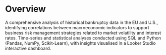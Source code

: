 # Overview

A comprehensive analysis of historical bankruptcy data in the EU and U.S., identifying correlations between macroeconomic indicators to support business risk management strategies related to market volatility and interest rates. Time-series and statistical analyses conducted using SQL and Python (Pandas, NumPy, Scikit-Learn), with insights visualised in a Looker Studio interactive dashboard.
